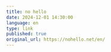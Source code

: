 ```yaml
--- 
title: no hello
date: 2024-12-01 14:30:00
language: en
type: link
published: true
original_url: https://nohello.net/en/
---
```

